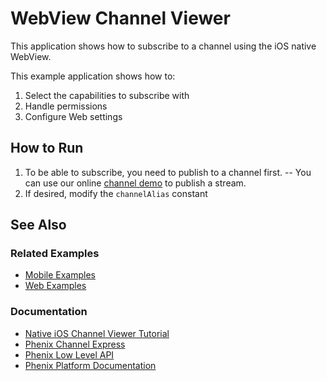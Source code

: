 # WebView Channel Viewer
This application shows how to subscribe to a channel using the iOS native WebView.

This example application shows how to:
1. Select the capabilities to subscribe with
2. Handle permissions
3. Configure Web settings

## How to Run
1) To be able to subscribe, you need to publish to a channel first.
-- You can use our online [channel demo](https://demo.phenixrts.com/channel/publish/#webViewDemo) to publish a stream.
2) If desired, modify the `channelAlias` constant

## See Also
### Related Examples
* [Mobile Examples](https://github.com/PhenixRTS/MobileExamples)
* [Web Examples](https://github.com/PhenixRTS/WebExamples)
### Documentation
* [Native iOS Channel Viewer Tutorial](https://phenixrts.com/docs/ios/#view-a-channel)
* [Phenix Channel Express](https://phenixrts.com/docs/ios/#channel-express)
* [Phenix Low Level API](https://phenixrts.com/docs/ios/low-level/)
* [Phenix Platform Documentation](http://phenixrts.com/docs/)
